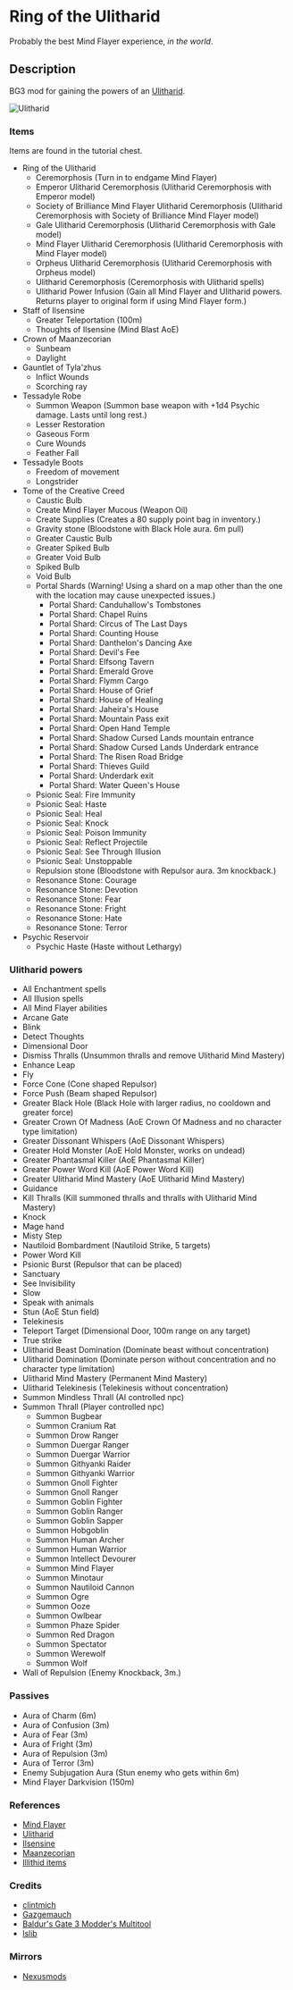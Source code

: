 # Ring of the Ulitharid

Probably the best Mind Flayer experience, *in the world*.

## Description

BG3 mod for gaining the powers of an [Ulitharid](https://forgottenrealms.fandom.com/wiki/Ulitharid).

![Ulitharid](https://static.wikia.nocookie.net/forgottenrealms/images/b/bd/Ulitharid-5e.jpg/revision/latest?cb=20171010175905)

### Items

Items are found in the tutorial chest.

- Ring of the Ulitharid
  - Ceremorphosis (Turn in to endgame Mind Flayer)
  - Emperor Ulitharid Ceremorphosis (Ulitharid Ceremorphosis with Emperor model)
  - Society of Brilliance Mind Flayer Ulitharid Ceremorphosis (Ulitharid Ceremorphosis with Society of Brilliance Mind Flayer model)
  - Gale Ulitharid Ceremorphosis (Ulitharid Ceremorphosis with Gale model)
  - Mind Flayer Ulitharid Ceremorphosis (Ulitharid Ceremorphosis with Mind Flayer model)
  - Orpheus Ulitharid Ceremorphosis (Ulitharid Ceremorphosis with Orpheus model)
  - Ulitharid Ceremorphosis (Ceremorphosis with Ulitharid spells)
  - Ulitharid Power Infusion (Gain all Mind Flayer and Ulitharid powers. Returns player to original form if using Mind Flayer form.)
- Staff of Ilsensine
  - Greater Teleportation (100m)
  - Thoughts of Ilsensine (Mind Blast AoE)
- Crown of Maanzecorian
  - Sunbeam
  - Daylight
- Gauntlet of Tyla'zhus
  - Inflict Wounds
  - Scorching ray
- Tessadyle Robe
  - Summon Weapon (Summon base weapon with +1d4 Psychic damage. Lasts until long rest.)
  - Lesser Restoration
  - Gaseous Form
  - Cure Wounds
  - Feather Fall
- Tessadyle Boots
  - Freedom of movement
  - Longstrider
- Tome of the Creative Creed
  - Caustic Bulb
  - Create Mind Flayer Mucous (Weapon Oil)
  - Create Supplies (Creates a 80 supply point bag in inventory.)
  - Gravity stone (Bloodstone with Black Hole aura. 6m pull)
  - Greater Caustic Bulb
  - Greater Spiked Bulb
  - Greater Void Bulb
  - Spiked Bulb
  - Void Bulb
  - Portal Shards (Warning! Using a shard on a map other than the one with the location may cause unexpected issues.)
    - Portal Shard: Canduhallow's Tombstones
    - Portal Shard: Chapel Ruins
    - Portal Shard: Circus of The Last Days
    - Portal Shard: Counting House
    - Portal Shard: Danthelon's Dancing Axe
    - Portal Shard: Devil's Fee
    - Portal Shard: Elfsong Tavern
    - Portal Shard: Emerald Grove
    - Portal Shard: Flymm Cargo
    - Portal Shard: House of Grief
    - Portal Shard: House of Healing
    - Portal Shard: Jaheira's House
    - Portal Shard: Mountain Pass exit
    - Portal Shard: Open Hand Temple
    - Portal Shard: Shadow Cursed Lands mountain entrance
    - Portal Shard: Shadow Cursed Lands Underdark entrance
    - Portal Shard: The Risen Road Bridge
    - Portal Shard: Thieves Guild
    - Portal Shard: Underdark exit
    - Portal Shard: Water Queen's House
  - Psionic Seal: Fire Immunity
  - Psionic Seal: Haste
  - Psionic Seal: Heal
  - Psionic Seal: Knock
  - Psionic Seal: Poison Immunity
  - Psionic Seal: Reflect Projectile
  - Psionic Seal: See Through Illusion
  - Psionic Seal: Unstoppable
  - Repulsion stone (Bloodstone with Repulsor aura. 3m knockback.)
  - Resonance Stone: Courage
  - Resonance Stone: Devotion
  - Resonance Stone: Fear
  - Resonance Stone: Fright
  - Resonance Stone: Hate
  - Resonance Stone: Terror
- Psychic Reservoir
  - Psychic Haste (Haste without Lethargy)

### Ulitharid powers

- All Enchantment spells
- All Illusion spells
- All Mind Flayer abilities
- Arcane Gate
- Blink
- Detect Thoughts
- Dimensional Door
- Dismiss Thralls (Unsummon thralls and remove Ulitharid Mind Mastery)
- Enhance Leap
- Fly
- Force Cone (Cone shaped Repulsor)
- Force Push (Beam shaped Repulsor)
- Greater Black Hole (Black Hole with larger radius, no cooldown and greater force)
- Greater Crown Of Madness (AoE Crown Of Madness and no character type limitation)
- Greater Dissonant Whispers (AoE Dissonant Whispers)
- Greater Hold Monster (AoE Hold Monster, works on undead)
- Greater Phantasmal Killer (AoE Phantasmal Killer)
- Greater Power Word Kill (AoE Power Word Kill)
- Greater Ulitharid Mind Mastery (AoE Ulitharid Mind Mastery)
- Guidance
- Kill Thralls (Kill summoned thralls and thralls with Ulitharid Mind Mastery)
- Knock
- Mage hand
- Misty Step
- Nautiloid Bombardment (Nautiloid Strike, 5 targets)
- Power Word Kill
- Psionic Burst (Repulsor that can be placed)
- Sanctuary
- See Invisibility
- Slow
- Speak with animals
- Stun (AoE Stun field)
- Telekinesis
- Teleport Target (Dimensional Door, 100m range on any target)
- True strike
- Ulitharid Beast Domination (Dominate beast without concentration)
- Ulitharid Domination (Dominate person without concentration and no character type limitation)
- Ulitharid Mind Mastery (Permanent Mind Mastery)
- Ulitharid Telekinesis (Telekinesis without concentration)
- Summon Mindless Thrall (AI controlled npc)
- Summon Thrall (Player controlled npc)
  - Summon Bugbear
  - Summon Cranium Rat
  - Summon Drow Ranger
  - Summon Duergar Ranger
  - Summon Duergar Warrior
  - Summon Githyanki Raider
  - Summon Githyanki Warrior
  - Summon Gnoll Fighter
  - Summon Gnoll Ranger
  - Summon Goblin Fighter
  - Summon Goblin Ranger
  - Summon Goblin Sapper
  - Summon Hobgoblin
  - Summon Human Archer
  - Summon Human Warrior
  - Summon Intellect Devourer
  - Summon Mind Flayer
  - Summon Minotaur
  - Summon Nautiloid Cannon
  - Summon Ogre
  - Summon Ooze
  - Summon Owlbear
  - Summon Phaze Spider
  - Summon Red Dragon
  - Summon Spectator
  - Summon Werewolf
  - Summon Wolf
- Wall of Repulsion (Enemy Knockback, 3m.)

### Passives

- Aura of Charm (6m)
- Aura of Confusion (3m)
- Aura of Fear (3m)
- Aura of Fright (3m)
- Aura of Repulsion (3m)
- Aura of Terror (3m)
- Enemy Subjugation Aura (Stun enemy who gets within 6m)
- Mind Flayer Darkvision (150m)

### References

- [Mind Flayer](https://forgottenrealms.fandom.com/wiki/Mind_flayer)
- [Ulitharid](https://forgottenrealms.fandom.com/wiki/Ulitharid)
- [Ilsensine](https://forgottenrealms.fandom.com/wiki/Ilsensine)
- [Maanzecorian](https://forgottenrealms.fandom.com/wiki/Maanzecorian)
- [Illithid items](https://forgottenrealms.fandom.com/wiki/Category:Illithid_items)

### Credits

- [clintmich](https://www.nexusmods.com/baldursgate3/mods/286)
- [Gazgemauch](https://www.nexusmods.com/baldursgate3/mods/900)
- [Baldur's Gate 3 Modder's Multitool](https://github.com/ShinyHobo/BG3-Modders-Multitool)
- [lslib](https://github.com/Norbyte/lslib)

### Mirrors

- [Nexusmods](https://www.nexusmods.com/baldursgate3/mods/3956)